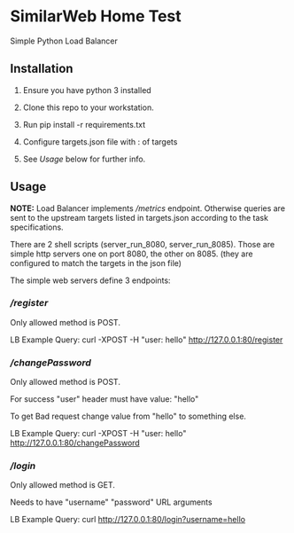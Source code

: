 # SimilarWeb Home Test

Simple Python Load Balancer

## Installation

1. Ensure you have python 3 installed

2. Clone this repo to your workstation.

3. Run pip install -r requirements.txt

4. Configure targets.json file with <hostname>:<port> of targets

5. See *Usage* below for further info.

## Usage

**NOTE:**
Load Balancer implements */metrics* endpoint.
Otherwise queries are sent to the upstream targets listed in targets.json
according to the task specifications.


There are 2 shell scripts (server_run_8080, server_run_8085).
Those are simple http servers one on port 8080, the other on 8085.
(they are configured to match the targets in the json file)

The simple web servers define 3 endpoints:

### */register*

Only allowed method is POST.

LB Example Query: curl -XPOST -H "user: hello" http://127.0.0.1:80/register 

### */changePassword*

Only allowed method is POST.

For success "user" header must have value: "hello"

To get Bad request change value from "hello" to something else.

LB Example Query: curl -XPOST -H "user: hello" http://127.0.0.1:80/changePassword 


### */login*

Only allowed method is GET.

Needs to have "username" "password" URL arguments

LB Example Query: curl http://127.0.0.1:80/login?username=hello 

